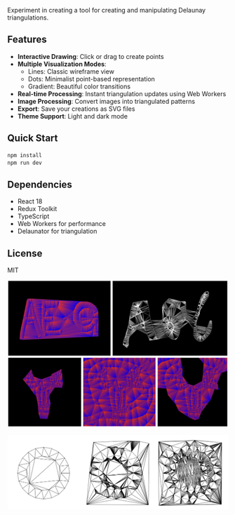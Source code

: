 Experiment in creating a tool for creating and manipulating Delaunay triangulations.

## Features

- **Interactive Drawing**: Click or drag to create points
- **Multiple Visualization Modes**: 
  - Lines: Classic wireframe view
  - Dots: Minimalist point-based representation
  - Gradient: Beautiful color transitions
- **Real-time Processing**: Instant triangulation updates using Web Workers
- **Image Processing**: Convert images into triangulated patterns
- **Export**: Save your creations as SVG files
- **Theme Support**: Light and dark mode

## Quick Start

```bash
npm install
npm run dev
```

## Dependencies

- React 18
- Redux Toolkit
- TypeScript
- Web Workers for performance
- Delaunator for triangulation

## License

MIT

![Screenshot](./docs/Screenshot%202024-10-08%20at%2019.30.45.png)

![Screenshot](./docs/Screenshot%202024-10-08%20at%2019.31.01.png)
